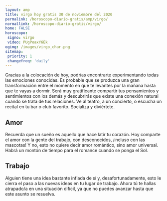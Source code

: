 ```yaml
---
layout: amp
title: virgo hoy gratis 30 de noviembre del 2020 
permalink: /horoscopo-diario-gratis/amp/virgo/
normallink: /horoscopo-diario-gratis/virgo/
home: FALSE
horoscopo:
 signo: virgo
 video: PUgPoaxY6Ek
ogimg: /images/virgo_char.png
sitemap:
 priority: 1
 changefreq: 'daily'
---
```



Gracias a la colocación de hoy, podrías encontrarte experimentando todas las emociones conocidas. Es probable que se produzca una gran transformación entre el momento en que te levantes por la mañana hasta que te vayas a dormir. Será muy gratificante compartir tus pensamientos y sentimientos con los demás y descubrirás que existe una conexión natural cuando se trata de tus relaciones. Ve al teatro, a un concierto, o escucha un recital en tu bar o club favorito. Socializa y diviértete.

## Amor

Recuerda que un sueño es aquello que hace latir tu corazón. Hoy comparte el amor con la gente del trabajo, con desconocidos, ¡incluso con las mascotas! Y no, esto no quiere decir amor romántico, sino amor universal. Habrá un montón de tiempo para el romance cuando se ponga el Sol.

## Trabajo

Alguien tiene una idea bastante inflada de sí y, desafortunadamente, esto le cierra el paso a las nuevas ideas en tu lugar de trabajo. Ahora tú te hallas atrapado/a en una situación difícil, ya que no puedes avanzar hasta que este asunto se resuelva.